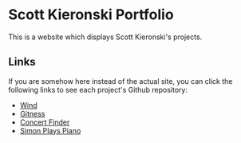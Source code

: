 # Scott Kieronski Portfolio

This is a website which displays Scott Kieronski's projects.

## Links
If you are somehow here instead of the actual site, you can click the following links to see each project's Github repository:
* [Wind](https://github.com/SKieronski/Wind)
* [Gitness](https://github.com/SKieronski/gitness)
* [Concert Finder](https://github.com/SKieronski/project-2-ga)
* [Simon Plays Piano](https://github.com/SKieronski/SKieronski.github.io)